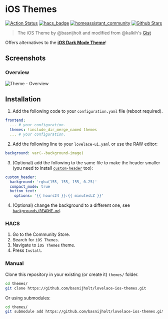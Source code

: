 # iOS Themes

[![Action Status](https://github.com/basnijholt/lovelace-ios-themes/workflows/yamllint/badge.svg)](https://github.com/basnijholt/lovelace-ios-themes/actions)
[![hacs_badge](https://img.shields.io/badge/HACS-Default-orange.svg)](https://github.com/custom-components/hacs)
[![homeassistant_community](https://img.shields.io/badge/HA%20community-forum-brightgreen)](https://community.home-assistant.io/t/XXXXXXXXXXXXXXXXXXXXXXXXXXXXXXXXXXX)
[![Github Stars](https://img.shields.io/github/stars/basnijholt/lovelace-ios-themes)](https://github.com/basnijholt/lovelace-ios-themes)

> The iOS Theme by @basnijholt and modified from @kalkih's [Gist](https://gist.github.com/kalkih/fbe84b371ef7f992c3bd51b235e2c299)

Offers alternatives to the [**iOS Dark Mode Theme**](https://github.com/basnijholt/lovelace-ios-dark-mode-theme)!

## Screenshots

### Overview

![Theme - Overview](https://raw.githubusercontent.com/basnijholt/lovelace-ios-themes/master/docs/theme-overview.jpg)

## Installation

1. Add the following code to your `configuration.yaml` file (reboot required).

```yaml
frontend:
  ... # your configuration.
  themes: !include_dir_merge_named themes
  ... # your configuration.
```

2. Add the following line to your `lovelace-ui.yaml` or use the RAW editor:
```yaml
background: var(--background-image)
```

3. (Optional) add the following to the same file to make the header smaller (you need to install [`custom-header`](https://github.com/maykar/custom-header) too):
```yaml
custom_header:
  background: 'rgba(155, 155, 155, 0.25)'
  compact_mode: true
  button_text:
    options: '{{ hours24 }}:{{ minutesLZ }}'
```

4. (Optional) change the background to a different one, see [`backgrounds/README.md`](https://github.com/basnijholt/lovelace-ios-themes/tree/master/backgrounds).

### HACS

1. Go to the Community Store.
2. Search for `iOS Themes`.
3. Navigate to `iOS Themes` theme.
4. Press `Install`.

### Manual

Clone this repository in your existing (or create it) `themes/` folder.

```bash
cd themes/
git clone https://github.com/basnijholt/lovelace-ios-themes.git
```

Or using submodules:

```bash
cd themes/
git submodule add https://github.com/basnijholt/lovelace-ios-themes.git
```
